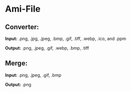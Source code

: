 # Ami-File
## Converter:

**Input:** .png, .jpg, .jpeg, .bmp, .gif, .tiff, .webp, .ico, and .ppm

**Output:** .png, .jpeg, .gif, .webp, .bmp, .tiff


## Merge:

**Input:** .png, .jpeg, .gif, .bmp

**Output:** .png
